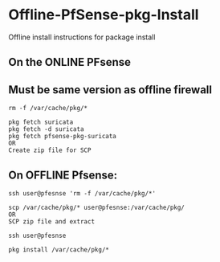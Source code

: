 # Offline-PfSense-pkg-Install
Offline install instructions for package install

## On the ONLINE PFsense
## Must be same version as offline firewall

```
rm -f /var/cache/pkg/*

pkg fetch suricata
pkg fetch -d suricata
pkg fetch pfsense-pkg-suricata
OR
Create zip file for SCP
```

## On OFFLINE Pfsense:
```
ssh user@pfesnse 'rm -f /var/cache/pkg/*'

scp /var/cache/pkg/* user@pfesnse:/var/cache/pkg/
OR
SCP zip file and extract

ssh user@pfesnse

pkg install /var/cache/pkg/*
```
